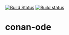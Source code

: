 [![Build Status](https://travis-ci.org/sixten-hilborn/conan-ode.svg?branch=master)](https://travis-ci.org/sixten-hilborn/conan-ode)
[![Build status](https://ci.appveyor.com/api/projects/status/665oej5p35pyf60k?svg=true)](https://ci.appveyor.com/project/sixten-hilborn/conan-ode)

# conan-ode
